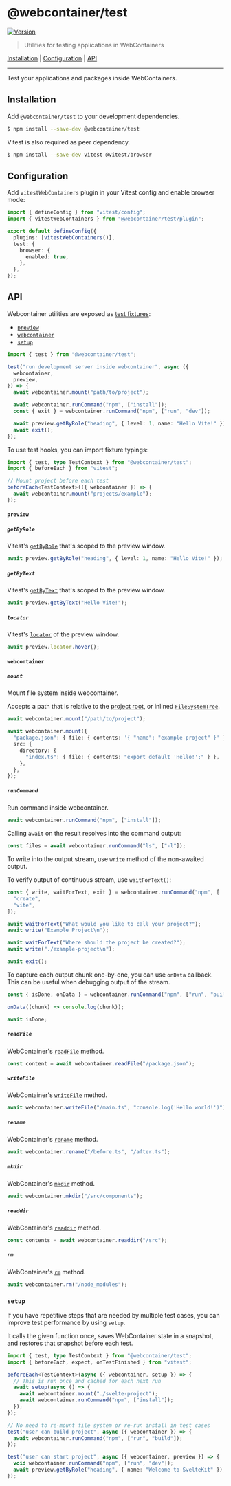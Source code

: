 # @webcontainer/test

[![Version][version-badge]][npm-url]

> Utilities for testing applications in WebContainers

[Installation](#installation) | [Configuration](#configuration) | [API](#api)

---

Test your applications and packages inside WebContainers.

## Installation

Add `@webcontainer/test` to your development dependencies.

```sh
$ npm install --save-dev @webcontainer/test
```

Vitest is also required as peer dependency.

```sh
$ npm install --save-dev vitest @vitest/browser
```

## Configuration

Add `vitestWebContainers` plugin in your Vitest config and enable browser mode:

```ts
import { defineConfig } from "vitest/config";
import { vitestWebContainers } from "@webcontainer/test/plugin";

export default defineConfig({
  plugins: [vitestWebContainers()],
  test: {
    browser: {
      enabled: true,
    },
  },
});
```

## API

Webcontainer utilities are exposed as [test fixtures](https://vitest.dev/guide/test-context.html#test-extend):

- [`preview`](#preview)
- [`webcontainer`](#webcontainer)
- [`setup`](#setup)

```ts
import { test } from "@webcontainer/test";

test("run development server inside webcontainer", async ({
  webcontainer,
  preview,
}) => {
  await webcontainer.mount("path/to/project");

  await webcontainer.runCommand("npm", ["install"]);
  const { exit } = webcontainer.runCommand("npm", ["run", "dev"]);

  await preview.getByRole("heading", { level: 1, name: "Hello Vite!" });
  await exit();
});
```

To use test hooks, you can import fixture typings:

```ts
import { test, type TestContext } from "@webcontainer/test";
import { beforeEach } from "vitest";

// Mount project before each test
beforeEach<TestContext>(({ webcontainer }) => {
  await webcontainer.mount("projects/example");
});
```

#### `preview`

##### `getByRole`

Vitest's [`getByRole`](https://vitest.dev/guide/browser/locators.html#getbyrole) that's scoped to the preview window.

```ts
await preview.getByRole("heading", { level: 1, name: "Hello Vite!" });
```

##### `getByText`

Vitest's [`getByText`](https://vitest.dev/guide/browser/locators.html#getbytext) that's scoped to the preview window.

```ts
await preview.getByText("Hello Vite!");
```

##### `locator`

Vitest's [`locator`](https://vitest.dev/guide/browser/locators.html) of the preview window.

```ts
await preview.locator.hover();
```

#### `webcontainer`

##### `mount`

Mount file system inside webcontainer.

Accepts a path that is relative to the [project root](https://vitest.dev/config/#root), or inlined [`FileSystemTree`](https://webcontainers.io/api#filesystemtree).

```ts
await webcontainer.mount("/path/to/project");

await webcontainer.mount({
  "package.json": { file: { contents: '{ "name": "example-project" }' } },
  src: {
    directory: {
      "index.ts": { file: { contents: "export default 'Hello!';" } },
    },
  },
});
```

##### `runCommand`

Run command inside webcontainer.

```ts
await webcontainer.runCommand("npm", ["install"]);
```

Calling `await` on the result resolves into the command output:

```ts
const files = await webcontainer.runCommand("ls", ["-l"]);
```

To write into the output stream, use `write` method of the non-awaited output.

To verify output of continuous stream, use `waitForText()`:

```ts
const { write, waitForText, exit } = webcontainer.runCommand("npm", [
  "create",
  "vite",
]);

await waitForText("What would you like to call your project?");
await write("Example Project\n");

await waitForText("Where should the project be created?");
await write("./example-project\n");

await exit();
```

To capture each output chunk one-by-one, you can use `onData` callback.
This can be useful when debugging output of the stream.

```ts
const { isDone, onData } = webcontainer.runCommand("npm", ["run", "build"]);

onData((chunk) => console.log(chunk));

await isDone;
```

##### `readFile`

WebContainer's [`readFile`](https://webcontainers.io/guides/working-with-the-file-system#readfile) method.

```ts
const content = await webcontainer.readFile("/package.json");
```

##### `writeFile`

WebContainer's [`writeFile`](https://webcontainers.io/guides/working-with-the-file-system#writefile) method.

```ts
await webcontainer.writeFile("/main.ts", "console.log('Hello world!')");
```

##### `rename`

WebContainer's [`rename`](https://webcontainers.io/guides/working-with-the-file-system#rename) method.

```ts
await webcontainer.rename("/before.ts", "/after.ts");
```

##### `mkdir`

WebContainer's [`mkdir`](https://webcontainers.io/guides/working-with-the-file-system#mkdir) method.

```ts
await webcontainer.mkdir("/src/components");
```

##### `readdir`

WebContainer's [`readdir`](https://webcontainers.io/guides/working-with-the-file-system#readdir) method.

```ts
const contents = await webcontainer.readdir("/src");
```

##### `rm`

WebContainer's [`rm`](https://webcontainers.io/guides/working-with-the-file-system#rm) method.

```ts
await webcontainer.rm("/node_modules");
```

### `setup`

If you have repetitive steps that are needed by multiple test cases, you can improve test performance by using `setup`.

It calls the given function once, saves WebContainer state in a snapshot, and restores that snapshot before each test.

```ts
import { test, type TestContext } from "@webcontainer/test";
import { beforeEach, expect, onTestFinished } from "vitest";

beforeEach<TestContext>(async ({ webcontainer, setup }) => {
  // This is run once and cached for each next run
  await setup(async () => {
    await webcontainer.mount("./svelte-project");
    await webcontainer.runCommand("npm", ["install"]);
  });
});

// No need to re-mount file system or re-run install in test cases
test("user can build project", async ({ webcontainer }) => {
  await webcontainer.runCommand("npm", ["run", "build"]);
});

test("user can start project", async ({ webcontainer, preview }) => {
  void webcontainer.runCommand("npm", ["run", "dev"]);
  await preview.getByRole("heading", { name: "Welcome to SvelteKit" });
});
```

[version-badge]: https://img.shields.io/npm/v/@webcontainer/test
[npm-url]: https://www.npmjs.com/package/@webcontainer/test
